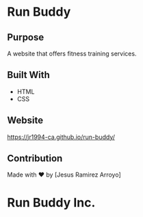# Run Buddy

## Purpose
A website that offers fitness training services.

## Built With
* HTML
* CSS

## Website
https://jr1994-ca.github.io/run-buddy/

## Contribution
Made with ❤️ by [Jesus Ramirez Arroyo]

# Run Buddy Inc.

